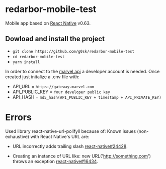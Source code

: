 # redarbor-mobile-test

Mobile app based on [React Native](https://reactnative.dev) v0.63.

## Dowload and install the project

- `git clone https://github.com/g0sk/redarbor-mobile-test`
- `cd redarbor-mobile-test`
- `yarn install`

In order to connect to the [marvel api](https://https://developer.marvel.com/) a developer account is needed. Once created just initalize a .env file with:

- API_URL = `https://gateway.marvel.com`
- API_PUBLIC_KEY = `Your developer public key`
- API_HASH = `md5_hash(API_PUBLIC_KEY + timestamp + API_PRIVATE_KEY)`

# Errors

Used library react-native-url-polifyll because of:
Known issues (non-exhaustive) with React Native's URL are:

- URL incorrectly adds trailing slash [react-native#24428](https://github.com/facebook/react-native/issues/24428).

- Creating an instance of URL like: new URL('http://something.com') throws an exception [react-native#16434](https://github.com/facebook/react-native/issues/16434).
